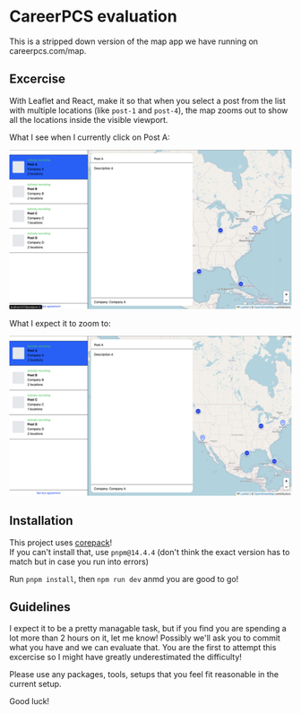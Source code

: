 # CareerPCS evaluation

This is a stripped down version of the map app we have running on careerpcs.com/map.

## Excercise

With Leaflet and React, make it so that when you select a post from the list with multiple locations (like `post-1` and `post-4`), the map zooms out to show all the locations inside the visible viewport.

What I see when I currently click on Post A:

![Current](./images/current.png)

What I expect it to zoom to:

![Current](./images/expected.png)

## Installation

This project uses [corepack](https://github.com/nodejs/corepack)!  
If you can't install that, use `pnpm@14.4.4` (don't think the exact version has to match but in case you run into errors)

Run `pnpm install`, then `npm run dev` anmd you are good to go!

## Guidelines

I expect it to be a pretty managable task, but if you find you are spending a lot more than 2 hours on it, let me know!
Possibly we'll ask you to commit what you have and we can evaluate that.
You are the first to attempt this excercise so I might have greatly underestimated the difficulty!

Please use any packages, tools, setups that you feel fit reasonable in the current setup.

Good luck!